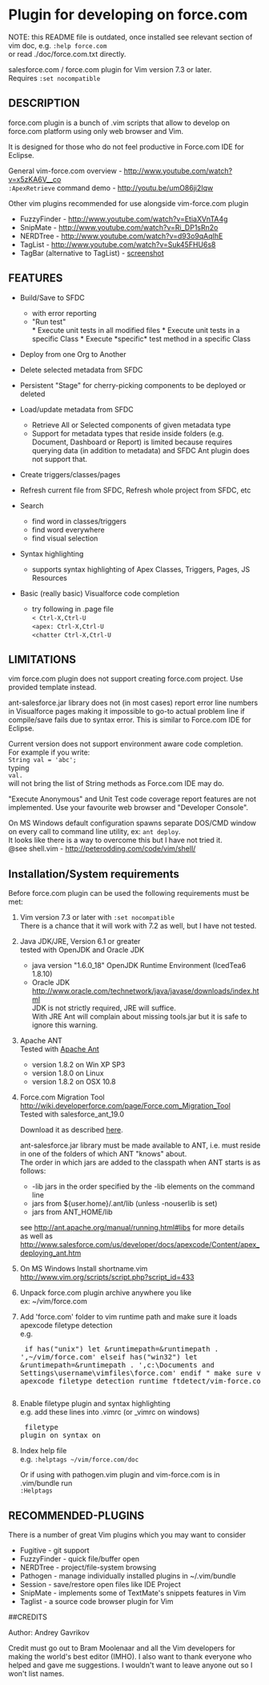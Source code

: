 # Plugin for developing on force.com      

NOTE: this README file is outdated, once installed see relevant section of 
vim doc, e.g. `:help force.com`  
or read ./doc/force.com.txt directly.


salesforce.com / force.com plugin for Vim version 7.3 or later.  
Requires `:set nocompatible`


## DESCRIPTION                                             

force.com plugin is a bunch of .vim scripts that allow to develop on force.com 
platform using only web browser and Vim.

It is designed for those who do not feel productive in Force.com IDE for Eclipse.

General vim-force.com overview - http://www.youtube.com/watch?v=x5zKA6V__co  
`:ApexRetrieve` command demo - http://youtu.be/umO86ji2Iqw

Other vim plugins recommended for use alongside vim-force.com plugin  
* FuzzyFinder - http://www.youtube.com/watch?v=EtiaXVnTA4g  
* SnipMate - http://www.youtube.com/watch?v=Ri_DP1sRn2o  
* NERDTree - http://www.youtube.com/watch?v=d93o9qAqIhE  
* TagList - http://www.youtube.com/watch?v=Suk45FHU6s8  
* TagBar (alternative to TagList) - [screenshot](https://f.cloud.github.com/assets/115889/378070/f8d241b0-a513-11e2-802e-d4419aac586d.png)

## FEATURES

* Build/Save to SFDC
	- with error reporting
	- "Run test"
	<ul>
	* Execute unit tests in all modified files
	* Execute unit tests in a specific Class
	* Execute *specific* test method in a specific Class
	</ul>

* Deploy from one Org to Another

* Delete selected metadata from SFDC

* Persistent "Stage" for cherry-picking components to be deployed or deleted

* Load/update metadata from SFDC
	- Retrieve All or Selected components of given metadata type
	- Support for metadata types that reside inside folders (e.g. Document, Dashboard or Report) is limited because requires querying data (in addition to metadata) and SFDC Ant plugin does not support that.

* Create triggers/classes/pages

* Refresh current file from SFDC, Refresh whole project from SFDC, etc

* Search
	- find word in classes/triggers
	- find word everywhere
	- find visual selection

* Syntax highlighting
	- supports syntax highlighting of Apex Classes, Triggers, Pages, JS Resources

* Basic (really basic) Visualforce code completion
	- try following in .page file  
      `< Ctrl-X,Ctrl-U`  
      `<apex: Ctrl-X,Ctrl-U`  
      `<chatter Ctrl-X,Ctrl-U`


## LIMITATIONS

vim force.com plugin does not support creating force.com project. Use provided
template instead.

ant-salesforce.jar library does not (in most cases) report error line numbers
in Visualforce pages making it impossible to go-to actual problem line if
compile/save fails due to syntax error. This is similar to Force.com IDE for
Eclipse.

Current version does not support environment aware code completion.  
For example if you write:  
	`String val = 'abc';`  
typing  
	`val.`  
will not bring the list of String methods as Force.com IDE may do.

"Execute Anonymous" and Unit Test code coverage report features are not implemented.
Use your favourite web browser and "Developer Console".

On MS Windows default configuration spawns separate DOS/CMD window on every call
to command line utility, ex: `ant deploy`.  
It looks like there is a way to overcome this but I have not tried it.  
@see shell.vim - http://peterodding.com/code/vim/shell/


## Installation/System requirements 

Before force.com plugin can be used the following requirements must be met:

1. Vim version 7.3 or later with `:set nocompatible`  
	There is a chance that it will work with 7.2 as well, but I have not tested.

2. Java JDK/JRE, Version 6.1 or greater  
   tested with OpenJDK and Oracle JDK
   - java version "1.6.0_18" OpenJDK Runtime Environment (IcedTea6 1.8.10)
   - Oracle JDK
     http://www.oracle.com/technetwork/java/javase/downloads/index.html       
JDK is not strictly required, JRE will suffice.  
With JRE Ant will complain about missing tools.jar but it is safe to ignore this warning.  
  
3. Apache ANT  
   Tested with [Apache Ant](http://ant.apache.org/) 
   - version 1.8.2 on Win XP SP3
   - version 1.8.0 on Linux
   - version 1.8.2 on OSX 10.8

4. Force.com Migration Tool  
    http://wiki.developerforce.com/page/Force.com_Migration_Tool  
	Tested with salesforce_ant_19.0

    Download it as described [here](http://www.salesforce.com/us/developer/docs/daas/index_Left.htm#StartTopic=Content/forcemigrationtool_install.htm).

    ant-salesforce.jar library must be made available to ANT, i.e. must reside in one of the folders of which ANT "knows" about.  
    The order in which jars are added to the classpath when ANT starts is as follows:  
    * -lib jars in the order specified by the -lib elements on the command line
    * jars from ${user.home}/.ant/lib (unless -nouserlib is set)
    * jars from ANT_HOME/lib  

    see http://ant.apache.org/manual/running.html#libs for more details  
    as well as  
    http://www.salesforce.com/us/developer/docs/apexcode/Content/apex_deploying_ant.htm

5. On MS Windows Install shortname.vim  
    http://www.vim.org/scripts/script.php?script_id=433

6. Unpack force.com plugin archive anywhere you like  
	ex: ~/vim/force.com

7. Add 'force.com' folder to vim runtime path and make sure it loads apexcode filetype detection  
e.g.<pre>
	if has("unix")
		let &runtimepath=&runtimepath . ',~/vim/force.com'
	elseif has("win32")
		let &runtimepath=&runtimepath . ',c:\Documents and Settings\username\vimfiles\force.com'
	endif
	" make sure vim loads apexcode filetype detection
	runtime ftdetect/vim-force.com.vim
</pre>

8. Enable filetype plugin and syntax highlighting  
e.g. add these lines into .vimrc (or _vimrc on windows)<pre>
	filetype plugin on
	syntax on
</pre>

8. Index help file  
e.g.
    `:helptags ~/vim/force.com/doc`

    Or if using with pathogen.vim plugin and vim-force.com is in .vim/bundle run  
    `:Helptags`


## RECOMMENDED-PLUGINS                             

There is a number of great Vim plugins which you may want to consider  
- Fugitive - git support  
- FuzzyFinder - quick file/buffer open  
- NERDTree - project/file-system browsing  
- Pathogen - manage individually installed plugins in ~/.vim/bundle  
- Session - save/restore open files like IDE Project  
- SnipMate - implements some of TextMate's snippets features in Vim  
- Taglist - a source code browser plugin for Vim  


##CREDITS                                                     

Author: Andrey Gavrikov 

Credit must go out to Bram Moolenaar and all the Vim developers for
making the world's best editor (IMHO). I also want to thank everyone who
helped and gave me suggestions. I wouldn't want to leave anyone out so I
won't list names.


